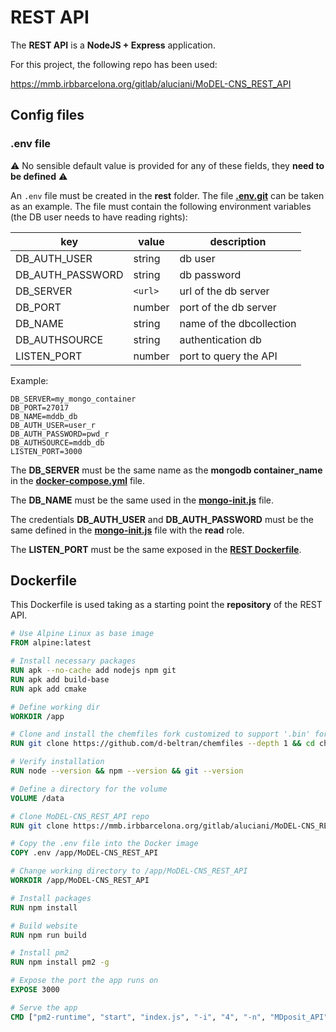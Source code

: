 # REST API

The **REST API** is a **NodeJS + Express** application.

For this project, the following repo has been used:

https://mmb.irbbarcelona.org/gitlab/aluciani/MoDEL-CNS_REST_API

## Config files

### .env file

⚠️ No sensible default value is provided for any of these fields, they **need to be defined** ⚠️

An `.env` file must be created in the **rest** folder. The file [**.env.git**](../rest/.env.git) can be taken as an example. The file must contain the following environment variables (the DB user needs to have reading rights):

| key              | value   | description                                     |
| ---------------- | ------- | ----------------------------------------------- |
| DB_AUTH_USER         | string  | db user                                         |
| DB_AUTH_PASSWORD      | string  | db password                                     |
| DB_SERVER          | `<url>` | url of the db server                            |
| DB_PORT          | number  | port of the db server                           |
| DB_NAME      | string  | name of the dbcollection                        |
| DB_AUTHSOURCE    | string  | authentication db                               |
| LISTEN_PORT    | number  | port to query the API                               |

Example:

```
DB_SERVER=my_mongo_container
DB_PORT=27017
DB_NAME=mddb_db
DB_AUTH_USER=user_r
DB_AUTH_PASSWORD=pwd_r
DB_AUTHSOURCE=mddb_db
LISTEN_PORT=3000
```

The **DB_SERVER** must be the same name as the **mongodb container_name** in the [**docker-compose.yml**](../docker-compose.yml) file.

The **DB_NAME** must be the same used in the [**mongo-init.js**](../mongo-init.js) file.

The credentials **DB_AUTH_USER** and **DB_AUTH_PASSWORD** must be the same defined in the [**mongo-init.js**](../mongo-init.js) file with the **read** role.

The **LISTEN_PORT** must be the same exposed in the [**REST Dockerfile**](Dockerfile).

## Dockerfile

This Dockerfile is used taking as a starting point the **repository** of the REST API.

```Dockerfile
# Use Alpine Linux as base image
FROM alpine:latest

# Install necessary packages
RUN apk --no-cache add nodejs npm git
RUN apk add build-base
RUN apk add cmake

# Define working dir
WORKDIR /app

# Clone and install the chemfiles fork customized to support '.bin' format reading and streaming.
RUN git clone https://github.com/d-beltran/chemfiles --depth 1 && cd chemfiles && git fetch --unshallow  && mkdir build && cd build && cmake .. && make && make install

# Verify installation
RUN node --version && npm --version && git --version

# Define a directory for the volume
VOLUME /data

# Clone MoDEL-CNS_REST_API repo
RUN git clone https://mmb.irbbarcelona.org/gitlab/aluciani/MoDEL-CNS_REST_API

# Copy the .env file into the Docker image
COPY .env /app/MoDEL-CNS_REST_API

# Change working directory to /app/MoDEL-CNS_REST_API
WORKDIR /app/MoDEL-CNS_REST_API

# Install packages
RUN npm install

# Build website
RUN npm run build

# Install pm2
RUN npm install pm2 -g

# Expose the port the app runs on
EXPOSE 3000

# Serve the app
CMD ["pm2-runtime", "start", "index.js", "-i", "4", "-n", "MDposit_API", "--node-args=", "\"--experimental-worker\""]
```